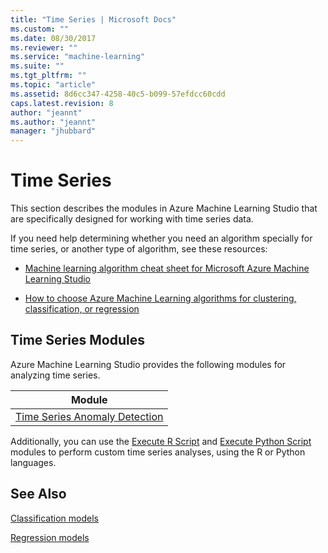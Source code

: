 ```yaml
---
title: "Time Series | Microsoft Docs"
ms.custom: ""
ms.date: 08/30/2017
ms.reviewer: ""
ms.service: "machine-learning"
ms.suite: ""
ms.tgt_pltfrm: ""
ms.topic: "article"
ms.assetid: 8d6cc347-4258-40c5-b099-57efdcc60cdd
caps.latest.revision: 8
author: "jeannt"
ms.author: "jeannt"
manager: "jhubbard"
---
```

# Time Series
This section describes the modules in Azure Machine Learning Studio that are specifically designed for working with time series data.  
    
 If you need help determining whether you need an algorithm specially for time series, or another type of algorithm, see these resources:  
  
-   [Machine learning algorithm cheat sheet for Microsoft Azure Machine Learning Studio](https://azure.microsoft.com/documentation/articles/machine-learning-algorithm-cheat-sheet/)  
  
-   [How to choose Azure Machine Learning algorithms for clustering, classification, or regression](https://azure.microsoft.com/documentation/articles/machine-learning-algorithm-choice/)  
  
  
##  <a name="categories"></a> Time Series Modules  

Azure Machine Learning Studio provides the following modules for analyzing time series.   
  
|Module|  
|--------------|  
|[Time Series Anomaly Detection](time-series-anomaly-detection.md)|
 
Additionally, you can use the [Execute R Script](execute-r-script.md) and [Execute Python Script](execute-python-script.md) modules to perform custom time series analyses, using the R or Python languages.
 
  
## See Also  


[Classification models](machine-learning-initialize-model-classification.md)

[Regression models](machine-learning-initialize-model-regression.md)
